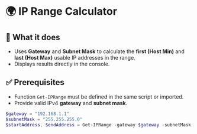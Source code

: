 # 🌍 IP Range Calculator

## 🔧 What it does
- Uses **Gateway** and **Subnet Mask** to calculate the **first (Host Min)** and **last (Host Max)** usable IP addresses in the range.  
- Displays results directly in the console.

## ✅ Prerequisites
- Function `Get-IPRange` must be defined in the same script or imported.  
- Provide valid IPv4 **gateway** and **subnet mask**.  

```powershell
$gateway = "192.168.1.1"
$subnetMask = "255.255.255.0"
$startAddress, $endAddress = Get-IPRange -gateway $gateway -subnetMask $subnetMask
```